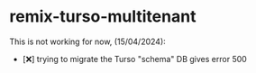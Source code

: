 # remix-turso-multitenant

This is not working for now, (15/04/2024):

- [❌] trying to migrate the Turso "schema" DB gives error 500
